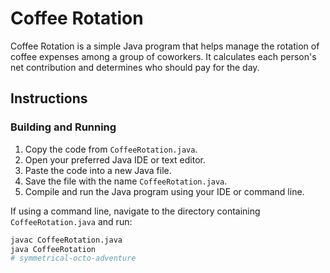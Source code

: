 # Coffee Rotation

Coffee Rotation is a simple Java program that helps manage the rotation of coffee expenses among a group of coworkers. It calculates each person's net contribution and determines who should pay for the day.

## Instructions

### Building and Running

1. Copy the code from `CoffeeRotation.java`.
2. Open your preferred Java IDE or text editor.
3. Paste the code into a new Java file.
4. Save the file with the name `CoffeeRotation.java`.
5. Compile and run the Java program using your IDE or command line.

If using a command line, navigate to the directory containing `CoffeeRotation.java` and run:

```bash
javac CoffeeRotation.java
java CoffeeRotation
# symmetrical-octo-adventure

